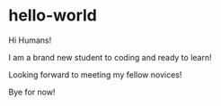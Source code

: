 # hello-world

Hi Humans!

I am a brand new student to coding and ready to learn!

Looking forward to meeting my fellow novices!

Bye for now!
